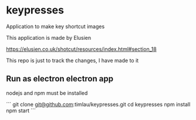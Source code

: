 # keypresses
Application to make key shortcut images 

This application is made by Elusien

https://elusien.co.uk/shotcut/resources/index.html#section_18

This repo is just to track the changes, I have made to it


## Run as electron electron app

nodejs and npm must be installed

´´´
git clone git@github.com:timlau/keypresses.git
cd keypresses
npm install
npm start
´´´
